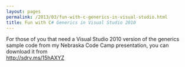 ```yaml
---
layout: pages
permalink: /2013/03/fun-with-c-generics-in-visual-studio.html
title: Fun with C# Generics in Visual Studio 2010
---
```

For those of you that need a Visual Studio 2010 version of the generics sample code from my Nebraska Code Camp presentation, you can download it from<br />
<a href="http://sdrv.ms/15hAXYZ">http://sdrv.ms/15hAXYZ</a><br />
